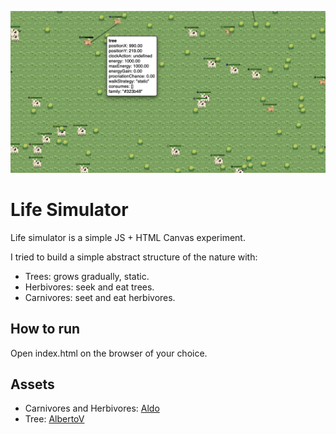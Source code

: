 ![Sample Run](./screenshot.png?raw=true)


# Life Simulator
Life simulator is a simple JS + HTML Canvas experiment.

I tried to build a simple abstract structure of the nature with:

- Trees: grows gradually, static.
- Herbivores: seek and eat trees.
- Carnivores: seet and eat herbivores.


## How to run
Open index.html on the browser of your choice.

## Assets
- Carnivores and Herbivores: [Aldo](https://www.reddit.com/r/PixelArt/comments/103bznv/just_started_my_pixel_art_journey_i_heard_it_was/)
- Tree: [AlbertoV](https://www.deviantart.com/albertov/art/PIXEL-ART-Tree-894991754)
